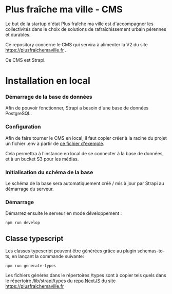 # Plus fraîche ma ville - CMS

Le but de la startup d'état Plus fraîche ma ville est d'accompagner les collectivités dans le choix de solutions de rafraîchissement urbain pérennes et durables.

Ce repository concerne le CMS qui servira à alimenter la V2 du site https://plusfraichemaville.fr .

Ce CMS est Strapi.


# Installation en local

### Démarrage de la base de données

Afin de pouvoir fonctionner, Strapi a besoin d'une base de données PostgreSQL.

### Configuration

Afin de faire tourner le CMS en local, il faut copier créer à la racine du projet un fichier .env à partir de [ce fichier d'exemple](./.env.example).

Cela permettra à l'instance en local de se connecter à la base de données, et à un bucket S3 pour les médias.

### Initialisation du schéma de la base
Le schéma de la base sera automatiquement créé / mis à jour par Strapi au démarrage du serveur.


### Démarrage

Démarrez ensuite le serveur en mode développement :

```shell
npm run develop
```


## Classe typescript

Les classes typescript peuvent être générées grâce au plugin schemas-to-ts, en lançant la commande suivante:
```shell
npm run generate-types
```

Les fichiers générés dans le répertoires /types sont à copier tels quels dans le répertoire /lib/strapi/types du [repo NextJS](https://github.com/incubateur-ademe/plusfraichemaville-site) du site https://plusfraichemaville.fr  
